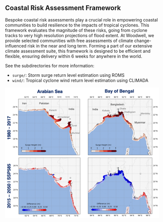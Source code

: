 ## Coastal Risk Assessment Framework

Bespoke coastal risk assessments play a crucial role in empowering coastal communities to build resilience to the impacts of tropical cyclones. This framework evaluates the magnitude of these risks, going from cyclone tracks to very high resolution projections of flood extent. At Woodwell, we provide selected communities with free assessments of climate change-influenced risk in the near and long term. Forming a part of our extensive climate assessment suite, this framework is designed to be efficient and flexible, ensuring delivery within 6 weeks for anywhere in the world.

See the subdirectories for more information:

* `surge/`: Storm surge return level estimation using ROMS
* `wind/`: Tropical cyclone wind return level estimation using CLIMADA

<p align="center">
  <img src="https://github.com/WoodwellRisk/CRisk/blob/main/assets/crisk_ex.png" />
</p>
